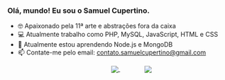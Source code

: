### Olá, mundo! Eu sou o Samuel Cupertino.

- 🤓 Apaixonado pela 11ª arte e abstrações fora da caixa
- 💻 Atualmente trabalho como PHP, MySQL, JavaScript, HTML e CSS
- 🌱 Atualmente estou aprendendo Node.js e MongoDB
- 📫 Contate-me pelo email: contato.samuelcupertino@gmail.com

<div align="center">
  <a style="margin: 55px" href="https://github.com/anuraghazra/github-readme-stats">
    <img align="center" src="https://github-readme-stats.vercel.app/api?username=samuelCupertino&show_icons=true&theme=tokyonight" />
  </a>
  <a href="https://github.com/anuraghazra/convoychat">
    <img align="center" src="https://github-readme-stats.vercel.app/api/top-langs/?username=samuelCupertino&layout=compact&theme=tokyonight" />
  </a>
</div>
